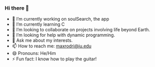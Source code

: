### Hi there 👋


- 🔭 I’m currently working on soulSearch, the app
- 🌱 I’m currently learning C 
- 👯 I’m looking to collaborate on projects involving life beyond Earth.
- 🤔 I’m looking for help with dynamic programming.
- 💬 Ask me about my interests.
- 📫 How to reach me: maxrodri@iu.edu
- 😄 Pronouns: He/Him
- ⚡ Fun fact: I know how to play the guitar!
